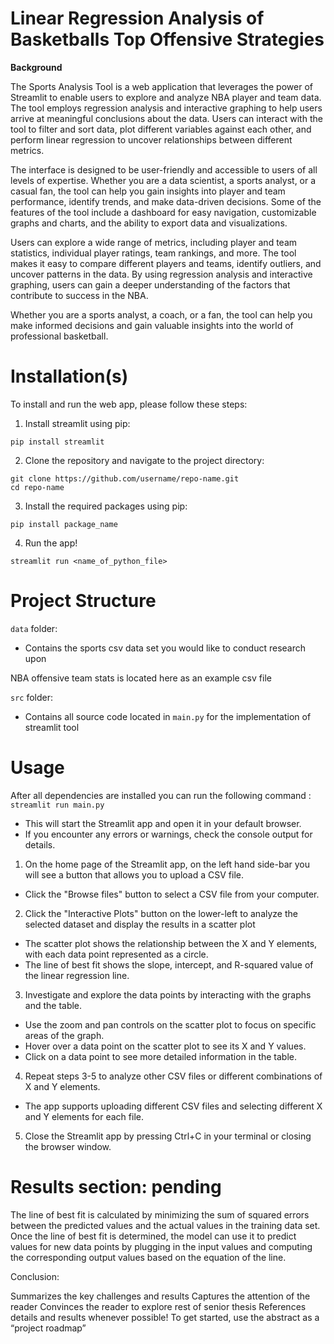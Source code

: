 # Linear Regression Analysis of Basketballs Top Offensive Strategies

**Background**

The Sports Analysis Tool is a web application that leverages the power of Streamlit to enable users to explore and analyze NBA player and team data. The tool employs regression analysis and interactive graphing to help users arrive at meaningful conclusions about the data. Users can interact with the tool to filter and sort data, plot different variables against each other, and perform linear regression to uncover relationships between different metrics.

The interface is designed to be user-friendly and accessible to users of all levels of expertise. Whether you are a data scientist, a sports analyst, or a casual fan, the tool can help you gain insights into player and team performance, identify trends, and make data-driven decisions. Some of the features of the tool include a dashboard for easy navigation, customizable graphs and charts, and the ability to export data and visualizations.

Users can explore a wide range of metrics, including player and team statistics, individual player ratings, team rankings, and more. The tool makes it easy to compare different players and teams, identify outliers, and uncover patterns in the data. By using regression analysis and interactive graphing, users can gain a deeper understanding of the factors that contribute to success in the NBA.

Whether you are a sports analyst, a coach, or a fan, the tool can help you make informed decisions and gain valuable insights into the world of professional basketball.

# Installation(s)

To install and run the web app, please follow these steps:

1. Install streamlit using pip:

```text
pip install streamlit
```

2. Clone the repository and navigate to the project directory:

```text
git clone https://github.com/username/repo-name.git
cd repo-name
```

3. Install the required packages using pip:

```text
pip install package_name
```

4. Run the app!

```text
streamlit run <name_of_python_file>
```

# Project Structure

`data` folder:

 - Contains the sports csv data set you would like to conduct research upon
 
NBA offensive team stats is located here as an example csv file

`src` folder:

 - Contains all source code located in `main.py` for the implementation of streamlit tool

# Usage

After all dependencies are installed you can run the following command : `streamlit run main.py`

- This will start the Streamlit app and open it in your default browser.
- If you encounter any errors or warnings, check the console output for details.

1. On the home page of the Streamlit app, on the left hand side-bar you will see a button that allows you to upload a CSV file.

- Click the "Browse files" button to select a CSV file from your computer.

2. Click the "Interactive Plots" button on the lower-left to analyze the selected dataset and display the results in a scatter plot

- The scatter plot shows the relationship between the X and Y elements, with each data point represented as a circle.
- The line of best fit  shows the slope, intercept, and R-squared value of the linear regression line.

3. Investigate and explore the data points by interacting with the graphs and the table.

- Use the zoom and pan controls on the scatter plot to focus on specific areas of the graph.
- Hover over a data point on the scatter plot to see its X and Y values.
- Click on a data point to see more detailed information in the table.

4. Repeat steps 3-5 to analyze other CSV files or different combinations of X and Y elements.

- The app supports uploading different CSV files and selecting different X and Y elements for each file.


5. Close the Streamlit app by pressing Ctrl+C in your terminal or closing the browser window.


# Results section: pending

The line of best fit is calculated by minimizing the sum of squared errors between the predicted values and the actual values in the training data set. Once the line of best fit is determined, the model can use it to predict values for new data points by plugging in the input values and computing the corresponding output values based on the equation of the line.

Conclusion:

Summarizes the key challenges and results
Captures the attention of the reader
Convinces the reader to explore rest of senior thesis
References details and results whenever possible!
To get started, use the abstract as a “project roadmap”
